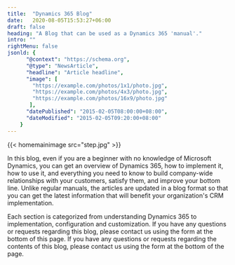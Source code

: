 ```yaml
---
title:  "Dynamics 365 Blog"
date:   2020-08-05T15:53:27+06:00
draft: false
heading: "A Blog that can be used as a Dynamics 365 'manual'."
intro: ""
rightMenu: false
jsonld: {
      "@context": "https://schema.org",
      "@type": "NewsArticle",
      "headline": "Article headline",
      "image": [
        "https://example.com/photos/1x1/photo.jpg",
        "https://example.com/photos/4x3/photo.jpg",
        "https://example.com/photos/16x9/photo.jpg"
       ],
      "datePublished": "2015-02-05T08:00:00+08:00",
      "dateModified": "2015-02-05T09:20:00+08:00"
    }
---
```


{{< homemainimage src="step.jpg" >}}

In this blog, even if you are a beginner with no knowledge of Microsoft Dynamics, you can get an overview of Dynamics 365, how to implement it, how to use it, and everything you need to know to build company-wide relationships with your customers, satisfy them, and improve your bottom line. Unlike regular manuals, the articles are updated in a blog format so that you can get the latest information that will benefit your organization's CRM implementation.

Each section is categorized from understanding Dynamics 365 to implementation, configuration and customization. If you have any questions or requests regarding this blog, please contact us using the form at the bottom of this page. If you have any questions or requests regarding the contents of this blog, please contact us using the form at the bottom of the page.
